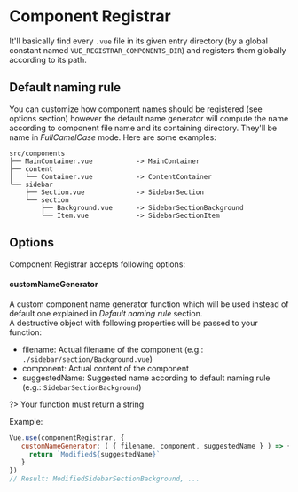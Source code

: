 # Component Registrar


It'll basically find every `.vue` file in its given entry directory (by a global constant named `VUE_REGISTRAR_COMPONENTS_DIR`) and registers them globally according to its path.

## Default naming rule
You can customize how component names should be registered (see options section) however the default name generator will compute the name according to component file name and its containing directory. They'll be name in _FullCamelCase_ mode. Here are some examples:  
```
src/components
├── MainContainer.vue           -> MainContainer
├── content
│   └── Container.vue           -> ContentContainer
└── sidebar
    ├── Section.vue             -> SidebarSection
    └── section
        ├── Background.vue      -> SidebarSectionBackground
        └── Item.vue            -> SidebarSectionItem
```

## Options

Component Registrar accepts following options:

#### customNameGenerator
A custom component name generator function which will be used instead of default one explained in _Default naming rule_ section.   
A destructive object with following properties will be passed to your function:
 * filename: Actual filename of the component (e.g.: `./sidebar/section/Background.vue`)
 * component: Actual content of the component
 * suggestedName: Suggested name according to default naming rule (e.g.: `SidebarSectionBackground`)

?> Your function must return a string

 Example:
 ```javascript
Vue.use(componentRegistrar, {
    customNameGenerator: ( { filename, component, suggestedName } ) => {
      return `Modified${suggestedName}`
    }
})
// Result: ModifiedSidebarSectionBackground, ...
```